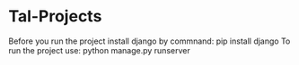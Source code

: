 # Tal-Projects

Before you run the project install django by commnand: pip install django
To run the project use: python manage.py runserver
